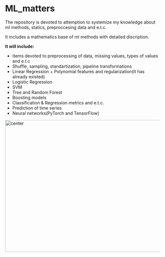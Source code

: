 # ML_matters
The repository is devoted to attemption to systemize my knowledge about ml methods, statics, preproccesing data and e.t.c.

It includes a mathematics base of ml methods with detailed discription. 

<b> It will include: </b>
- Items devoted to preprocessing of data, missing values, types of values and e.t.c
- Shuffle, sampling, standartization, pipeline transformations 
- Linear Regression + Polynomial features and regularization(It has already existed)
- Logistic Regression 
- SVM
- Tree and Random Forest
- Boosting models 
- Classification & Regression metrics and e.t.c.
- Prediction of time series
- Neural networks(PyTorch and TensorFlow)

<img  src="https://www.pngkey.com/png/full/314-3142803_machine-learning-clip-arts.png" alt="center" width="767" height="430">
